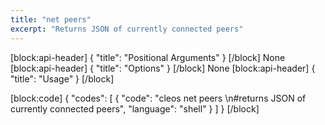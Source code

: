 ```yaml
---
title: "net peers"
excerpt: "Returns JSON of currently connected peers"
---
```

[block:api-header]
{
  "title": "Positional Arguments"
}
[/block]
None
[block:api-header]
{
  "title": "Options"
}
[/block]
None
[block:api-header]
{
  "title": "Usage"
}
[/block]

[block:code]
{
  "codes": [
    {
      "code": "cleos net peers \n#returns JSON of currently connected peers",
      "language": "shell"
    }
  ]
}
[/block]